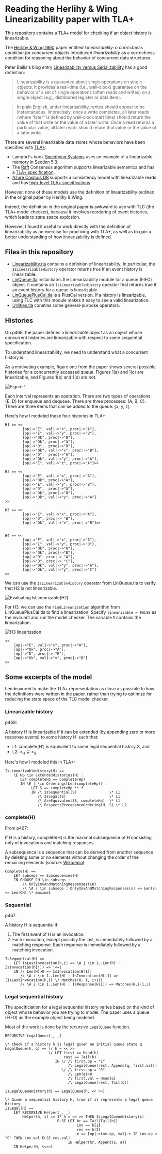 # Reading the Herlihy & Wing Linearizability paper with TLA+

This repository contains a TLA+ model for checking if an object history is
linearizable. 

The [Herlihy & Wing 1990](http://dx.doi.org/10.1145/78969.78972) paper entitled
*Linearizability: a correctness condition for concurrent objects*
introduced *linearizability* as a correctness condition for reasoning about the
behavior of concurrent data structures.

Peter Bailis's blog entry [Linearizability versus Serializability][bailis-lin]
has a good definition:

> Linearizability is a guarantee about single operations on single objects. It
> provides a real-time (i.e., wall-clock) guarantee on the behavior of a set of
> single operations (often reads and writes) on a single object (e.g.,
> distributed register or data item).

> In plain English, under linearizability, writes should appear to be
> instantaneous. Imprecisely, once a write completes, all later reads (where
> “later” is defined by wall-clock start time) should return the value of that
> write or the value of a later write. Once a read returns a particular value,
> all later reads should return that value or the value of a later write.

[bailis-lin]: http://www.bailis.org/blog/linearizability-versus-serializability/

There are several linearizable data stores whose behaviors have been specified
with [TLA+]:

* Lamport's book [Specifying Systems][specifying-systems] uses an example of a linearizable memory in
Section 5.3.
* The [Raft][raft] Consensus algorithm supports linearizable semantics and has a
  [TLA+ specification][raft-tla].
* [Azure Cosmos DB][cosmosdb] supports a consistency model with linearizable reads and has 
  [high-level TLA+ specifications][cosmosdb-tla].
  

[TLA+]: https://lamport.azurewebsites.net/tla/tla.html
[specifying-systems]: https://lamport.azurewebsites.net/tla/book.html
[raft]: https://raft.github.io/
[raft-tla]: https://github.com/ongardie/raft.tla
[cosmosdb]: http://cosmosdb.com/
[cosmosdb-tla]: https://github.com/Azure/azure-cosmos-tla

However, none of these models use the definition of linearizability outlined in
the original paper by Herlihy & Wing.

Indeed, the definition in the original paper is awkward to use with TLC (the
TLA+ model checker), because it involves reordering of event histories, which
leads to state space explosion.

However, I found it useful to work directly with the definition of
linearizability as an exercise for practicing with TLA+, as well as to gain a
better understanding of how linearizability is defined.

## Files in this repository

* [Linearizability.tla](Linearizability.tla) contains a definition of
  linearizability. In particular, the `IsLinearizableHistory` operator
  returns true if an event history is linearizable.
* [LinQueue.tla](LinQueue.tla) instantiates the Linearizability module for
  a queue (FIFO) object. It contains an `IsLinearizableHistory` operator that returns true
  if an event history for a queue is linearizable.
* [LinQueuePlusCal.tla](LinQueuePlusCal.tla) is a PlusCal version. If a
  history is linearizable, using TLC with this module makes it easy to see
  a valid linearization.
* [Utilities.tla](Utilities.tla) conatins some general-purpose operators.

## Histories

On p469, the paper defines a *linearizable object* as an object whose concurrent
histories are linearizable with respect to some sequential specification.

To understand linearizability, we need to understand what a concurrent history
is.

As a motivating example, figure one from the paper shows several possible
histories for a concurrently accessed queue.  Figures 1(a) and 1(c) are
linearizable, and Figures 1(b) and 1(d) are not.

![Figure 1](fig1.png)

Each interval represents an operation. There are two types of operations: {E,
D} for enqueue and dequeue. There are three processes: {A, B, C}. There are three
items that can be added to the queue: {x, y, z}.

Here's how I modeled these four histories in TLA+:

```
H1 == <<
        [op|->"E", val|->"x", proc|->"A"],
        [op|->"E", val|->"y", proc|->"B"],
        [op|->"Ok", proc|->"B"],
        [op|->"Ok", proc|->"A"],
        [op|->"D",  proc|->"B"],
        [op|->"Ok", val|->"x", proc|->"B"],
        [op|->"D",  proc|->"A"],
        [op|->"Ok", val|->"y", proc|->"A"],
        [op|->"E", val|->"z", proc|->"A"]>>

H2 == <<
        [op|->"E", val|->"x", proc|->"A"],
        [op|->"Ok", proc|->"A"],
        [op|->"E", val|->"y", proc|->"B"],
        [op|->"D",  proc|->"A"],
        [op|->"Ok", proc|->"B"],
        [op|->"Ok", val|->"y", proc|->"A"]
>>

H3 == <<
        [op|->"E", val|->"x", proc|->"A"],
        [op|->"D", proc|-> "B"],
        [op|->"Ok", val|->"x", proc|->"B"]>>


H4 == <<
        [op|->"E", val|->"x", proc|->"A"],
        [op|->"E", val|->"y", proc|->"B"],
        [op|->"Ok", proc|->"A"],
        [op|->"Ok", proc|->"B"],
        [op|->"D", proc|-> "A"],
        [op|->"D", proc|-> "C"],
        [op|->"Ok", val|->"y", proc|->"A"],
        [op|->"Ok", val|->"y", proc|->"C"]
>>
```

We can use the `IsLinearizableHistory` operator from LinQueue.tla to verify that
H2 is not linearizable.

![Evaluating IsLinearizable(H2)](h2.png)

For H3, we can use the `FindLinearization` algorithm from LinQueuePlusCal.tla to
find a linearization. Specify `linearizable = FALSE` as the invariant and
run the model checker. The variable `S` contains the linearization:

![H3 linearization](h3.png)

```
<<
    [op|->"E", val|->"x", proc|->"A"],
    [op|->"Ok", proc|->"A"],
    [op|->"D", proc|-> "B"],
    [op|->"Ok", val|->"x", proc|->"B"]
>>
```

## Some excerpts of the model

I endeavored to make the TLA+ representation as close as possible to how the
definitions were written in the paper, rather than trying to optimize for
reducing the state space of the TLC model checker.

### Linearizable history

p469:

A history H is linearizable if it can be extended (by appending zero or more
response events) to some history H’ such that:

* L1: complete(H’) is equivalent to some legal sequential history S, and
* L2: <<sub>H</sub> ⊆ <<sub>S</sub>


Here's how I modeled this in TLA+:

```
IsLinearizableHistory(H) == 
    \E Hp \in ExtendedHistories(H) : 
       LET completeHp == Complete(Hp)
       IN \E f \in Orderings(Len(completeHp)) :
            LET S == completeHp ** f            
            IN /\ IsSequential(S)               \* L1
               /\ IsLegal(S)                    \* L1
               /\ AreEquivalent(S, completeHp)  \* L1
               /\ RespectsPrecedenceOrdering(H, S) \* L2
```

### complete(H)

From p467:

If H is a history, complete(H) is the maximal subsequence of H consisting only of invocations and matching responses.

A subsequence is a sequence that can be derived from another sequence by
deleting some or no elements without changing the order of the remaining
elements (source: [Wikipedia](https://en.wikipedia.org/wiki/Subsequence))

```
Complete(H) ==
    LET subseqs == Subsequences(H)
    IN CHOOSE CH \in subseqs :
        /\ OnlyInvAndMatchingResponses(CH) 
        /\ \A s \in subseqs : OnlyInvAndMatchingResponses(s) => Len(s) <= Len(CH) \* maximal
```

### Sequential

p467

A history H is sequential if:
1. The first event of H is an invocation.
2. Each invocation, except possibly the last, is immediately followed by a
   matching response. Each response is immediately followed by a matching
   invocation.

```
IsSequential(H) ==
    LET IsLastInvocation(h,i) == \A j \in 1..Len(h) : IsInvocation(h[j]) => j<=i
    IN /\ Len(H)>0 => IsInvocation(H[1])
       /\ \A i \in 1..Len(H) : IsInvocation(H[i]) => (IsLastInvocation(H,i) \/ Matches(H, i, i+1))
       /\ \A i \in 1..Len(H) : IsResponse(H[i]) => Matches(H,i-1,i)
```

### Legal sequential history

The specificiation for a legal sequential history varies based on the kind of
object whose behavior you are trying to model. The paper uses a queue (FIFO) as the example object being
modeled.

Most of the work is done by the recursive `LegalQueue` function.

```
RECURSIVE LegalQueue(_, _)

\* Check if a history h is legal given an initial queue state q
LegalQueue(h, q) == \/ h = << >>
                    \/ LET first == Head(h)
                           rest == Tail(h)
                       IN \/ /\ first.op = "E" 
                             /\ LegalQueue(rest, Append(q, first.val))
                          \/ /\ first.op = "D"
                             /\ Len(q)>0
                             /\ first.val = Head(q)
                             /\ LegalQueue(rest, Tail(q))

IsLegalQueueHistory(h) == LegalQueue(h, << >>)

\* Given a sequential history H, true if it represents a legal queue history
IsLegal(H) == 
    LET RECURSIVE Helper(_, _)
        Helper(h, s) == IF h = << >> THEN IsLegalQueueHistory(s)
                        ELSE LET hr == Tail(Tail(h))
                                 inv == h[1]
                                 res == h[2]
                                 e == [op|->inv.op, val|-> IF inv.op = "E" THEN inv.val ELSE res.val]
                             IN Helper(hr, Append(s, e))
    IN Helper(H, <<>>)
```
